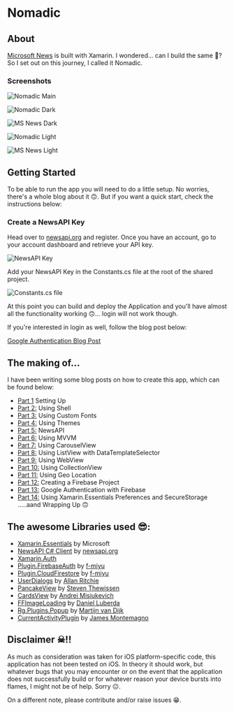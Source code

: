 # Nomadic

## About

[Microsoft News](https://play.google.com/store/apps/details?id=com.microsoft.amp.apps.bingnews&hl=en) is built with Xamarin. I wondered… can I build the same 🤔? So I set out on this journey, I called it Nomadic.

### Screenshots

![Nomadic Main](https://miro.medium.com/max/774/1*Uhsmgy1_iVakYzQwuF6NhQ.gif)

![Nomadic Dark](https://cdn-images-1.medium.com/max/800/1*DxXWGIXy2LA4tXgw8n7kfQ.png)

![MS News Dark](https://cdn-images-1.medium.com/max/800/1*sJQuOpx_sPNfm5GPKtzPmw.png)

![Nomadic Light](https://cdn-images-1.medium.com/max/800/1*C6wtGlfVS_09SCsR7JUxug.png)

![MS News Light](https://cdn-images-1.medium.com/max/800/1*zvpBF4oq59NUl0iEA02dOg.png)

## Getting Started

To be able to run the app you will need to do a little setup. No worries, there's a whole blog about it 🙃. But if you want a quick start, check the instructions below:

### Create a NewsAPI Key

Head over to [newsapi.org](https://newsapi.org/) and register. Once you have an account, go to your account dashboard and retrieve your API key.

![NewsAPI Key](https://cdn-images-1.medium.com/max/800/1*fH4zsOFTXvuP1qsZaZa6cQ.png)

Add your NewsAPI Key in the Constants.cs file at the root of the shared project.

![Constants.cs file](https://cdn-images-1.medium.com/max/800/1*0CgPiNV4MN7QXjk0qfI7sQ.png)

At this point you can build and deploy the Application and you'll have almost all the functionality working 🙃... login will not work though.

If you're interested in login as well, follow the blog post below:

[Google Authentication Blog Post](https://link.medium.com/UsQv6t9O15)

## The making of...

I have been writing some blog posts on how to create this app, which can be found below:

- [Part 1](https://link.medium.com/RF1k3lBN15) Setting Up
- [Part 2:](https://link.medium.com/Hfp1tLHN15) Using Shell
- [Part 3:](https://link.medium.com/82PjSwTN15) Using Custom Fonts
- [Part 4:](https://link.medium.com/bpzxOmZN15) Using Themes
- [Part 5:](https://link.medium.com/TbZ9nodO15) NewsAPI
- [Part 6:](https://link.medium.com/R4RPUTkO15) Using MVVM
- [Part 7:](https://link.medium.com/RRWaHIwO15) Using CarouselView
- [Part 8:](https://link.medium.com/UYqcSsFO15) Using ListView with DataTemplateSelector
- [Part 9:](https://link.medium.com/1loOkgLO15) Using WebView
- [Part 10:](https://link.medium.com/E5mdpESO15) Using CollectionView
- [Part 11:](https://link.medium.com/pYQD37XO15) Using Geo Location
- [Part 12:](https://link.medium.com/Z7A83o3O15) Creating a Firebase Project
- [Part 13:](https://link.medium.com/UsQv6t9O15) Google Authentication with Firebase
- [Part 14:](https://link.medium.com/hCSlA6dP15) Using Xamarin.Essentials Preferences and SecureStorage .....aand Wrapping Up 🙃

## The awesome Libraries used 😎:

- [Xamarin.Essentials](https://github.com/xamarin/Essentials) by Microsoft
- [NewsAPI C# Client](https://newsapi.org/docs/client-libraries/csharp) by [newsapi.org](https://newsapi.org/)
- [Xamarin.Auth](https://github.com/xamarin/Xamarin.Auth)
- [Plugin.FirebaseAuth](https://github.com/f-miyu/Plugin.FirebaseAuth) by [f-miyu](https://github.com/f-miyu)
- [Plugin.CloudFirestore](https://github.com/f-miyu/Plugin.CloudFirestore) by [f-miyu](https://github.com/f-miyu)
- [UserDialogs](https://github.com/aritchie/userdialogs) by [Allan Ritchie](https://allancritchie.net/)
- [PancakeView](https://github.com/sthewissen/Xamarin.Forms.PancakeView) by [Steven Thewissen](https://thewissen.io)
- [CardsView](https://github.com/AndreiMisiukevich/CardView) by [Andrei Misiukevich](https://github.com/AndreiMisiukevich)
- [FFImageLoading](https://github.com/luberda-molinet/FFImageLoading) by [Daniel Luberda](https://github.com/daniel-luberda)
- [Rg.Plugins.Popup](https://github.com/rotorgames/Rg.Plugins.Popup) by [Martijn van Dijk](https://github.com/martijn00)
- [CurrentActivityPlugin](https://github.com/jamesmontemagno/CurrentActivityPlugin) by [James Montemagno](https://github.com/jamesmontemagno)

## Disclaimer ☠!!

As much as consideration was taken for iOS platform-specific code, this application has not been tested on iOS. In theory it should work, but whatever bugs that you may encounter or on the event that the application does not successfully build or for whatever reason your device bursts into flames, I might not be of help. Sorry 😐.

On a different note, please contribute and/or raise issues 😁.
